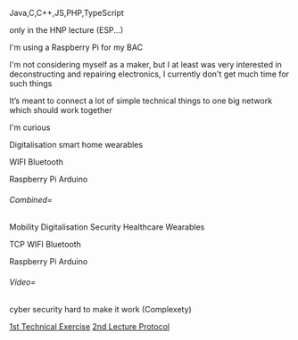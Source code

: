 Java,C,C++,JS,PHP,TypeScript

only in the HNP lecture (ESP...)

I'm using a Raspberry Pi for my BAC

I'm not considering myself as a maker, but I at least was very interested in 
deconstructing and repairing electronics, I currently don't get much time for such things

It’s meant to connect a lot of simple technical things to one big network which should work together

I'm curious


Digitalisation
smart home
wearables

WIFI
Bluetooth

Raspberry Pi
Arduino

###### Combined=
Mobility
Digitalisation
Security
Healthcare
Wearables

TCP
WIFI
Bluetooth

Raspberry Pi
Arduino

###### Video=
cyber security
hard to make it work (Complexety)

[1st Technical Exercise](E_01_Protocol.md)
[2nd Lecture Protocol](V_02_Protocol.md)
